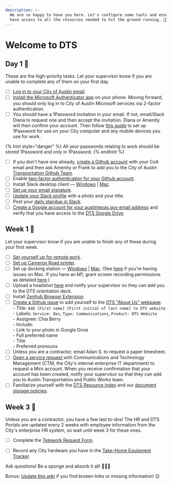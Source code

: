 ```yaml
---
description: >-
  We are so happy to have you here. Let's configure some tools and ensure you
  have access to all the resources needed to hit the ground running. 💪👟⚡
---
```


# Welcome to DTS

## Day 1 🐣

These are the high-priority tasks. Let your supervisor know if you are unable to complete any of them on your first day.&#x20;

* [ ] [Log in to your City of Austin email](https://outlook.office365.com/).
* [ ] [Install the Microsoft Authenticator app](https://atx.servicenowservices.com/sp?id=kb\_article\&sys\_id=b46a964d1b5a35d0e8dfc844604bcb01) on your phone. Moving forward, you should only  log in to City of Austin Microsoft services via 2-factor authentication.&#x20;
* [ ] You should have a 1Password invitation in your email. If not, email/Slack Diana to request one and then accept the invitation. Diana or Amenity will then confirm your account. Then follow [this guide](https://support.1password.com/explore/get-started/) to set up 1Password for use on your City computer and any mobile devices you use for work.&#x20;

{% hint style="danger" %}
All your passwords relating to work should be stored 1Password and _only_ in 1Password.
{% endhint %}

* [ ] If you don't have one already, [create a Github account](https://github.com/join) with your CoA email and then ask Amenity or Frank to add you to the City of Austin [Transportation Github Team](https://github.com/orgs/cityofaustin/teams/transportation/members).
* [ ] Enable [two-factor authentication for your Github account](https://docs.github.com/en/authentication/securing-your-account-with-two-factor-authentication-2fa).
* [ ] Install Slack desktop client — [Windows](https://slack.com/downloads/windows) | [Mac](https://slack.com/downloads/mac).
* [ ] [Set up your email signature](https://docs.google.com/document/d/1OAoBll9rIl6XZq2uOShm5HCbHJboOt0SLP\_wK6tjkEE/edit).
* [ ] [Update your Slack profile](https://slack.com/help/articles/204092246-Edit-your-profile) with a photo and your title.
* [ ] Post your [daily standup in Slack](https://atd-dts.gitbook.io/wiki/slack#daily-stand-up).
* [ ] [Create a Google account for your austintexas.gov email address](../docs/basics/document-storage/using-google-as-a-city-employee.md) and verify that you have access to the [DTS Google Drive](https://drive.google.com/drive/u/0/folders/1fNmU-czryk5wJsn1gmb4WYUJJdut8Me7).&#x20;

## Week 1 🐥

Let your supervisor know if you are unable to finish any of these during your first week.&#x20;

* [ ] [Set yourself up for remote work](https://atd-dts.gitbook.io/atd-staff-resources/working-remotely/getting-started).
* [ ] [Set up Cameron Road printer](https://app.gitbook.com/@atd-dts/s/dts-service-desk-knowledge-base/onboarding/printer-information).
* [ ] Set up docking station — [Windows](https://www.dell.com/support/home/us/en/04/product-support/product/dell-universal-dock-d6000/drivers) | [Mac](https://www.synaptics.com/products/displaylink-graphics/downloads/macos). (See [here](https://support.displaylink.com/knowledgebase/articles/1188004-macos-10-13-or-10-14-video-functionality-not-enab) if you're having issues on Mac. If you have an M1, grant screen recording permissions as detailed [here](https://m1displays.com/).)&#x20;
* [ ] Upload a headshot [here](https://drive.google.com/drive/folders/1y\_yhkZQE5uSRhLZAHJn2kFuXPBixVJ2G) and notify your supervisor so they can add you to the DTS orientation deck.&#x20;
* [ ] Install [Zenhub Browser Extension](https://www.zenhub.com/).
* [ ] [Create a Github issue](https://github.com/cityofaustin/atd-data-tech/issues/new) to add yourself to the [DTS "About Us" webpage](https://austinmobility.io/about):\
  \- Title: `Add [First name] [First initial of last name] to DTS website`\
  \- Labels: `Service: Dev`, `Type: Communications`, `Product: DTS Website`\
  \- Assignee: Chia Berry\
  \- Include: \
  &#x20;    \- Link to your photo in Google Drive \
  &#x20;    \- Full preferred name\
  &#x20;    \- Title\
  &#x20;    \- Preferred pronouns
* [ ] Unless you are a contractor, email Adan S. to request a paper timesheet.
* [ ] [Open a service request ](https://atx.servicenowservices.com/sp?id=sc\_cat\_item\&sys\_id=02e490c6db7f1300a314e1c2ca9619e6)with Communications and Technology Management (CTM, the City's internal enterprise IT department) to request a Miro account. When you receive confirmation that your account has been created, notify your supervisor so that they can add you to Austin Transportation and Public Works team.&#x20;
* [ ] Familiarize yourself with the [DTS Resource Index](../docs/resource-index.md) and our [document storage policies](../docs/basics/document-storage/).

## Week 3 🐓

Unless you are a contractor, you have a few last to-dos! The HR and DTS Portals are updated every 2 weeks with employee information from the City's enterprise HR system, so wait until week 3 for these ones.&#x20;

* [ ] Complete the [Telework Request Form](https://atd.knack.com/hr#new-telework-request/).&#x20;
* [ ] Record any City hardware you have in the [Take-Home Equipment Tracker](https://atd.knack.com/dts#my-equipment/).



Ask questions! Be a sponge and absorb it all! 🧽💦🌈

Bonus: [Update this wiki](https://app.gitbook.com/@atd-dts/s/wiki/) if you find broken links or missing information! 😉



